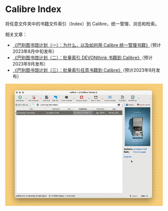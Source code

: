 # Calibre Index

将任意文件夹中的书籍文件索引（Index）到 Calibre，统一管理、浏览和检索。

相关文章：

- [《巴别图书馆计划（一）：为什么，以及如何用 Calibre 统一管理书籍》](https://utgd.net/article/20253)（预计2023年8月中旬发布）
- [《巴别图书馆计划（二）：批量索引 DEVONthink 书籍到 Calibre》](https://utgd.net/article/20254)（预计2023年9月发布）
- [《巴别图书馆计划（三）：批量索引任意书籍到 Calibre》](https://utgd.net/article/20255)（预计2023年9月发布）

![title](img.gif)